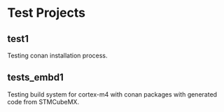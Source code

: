 Test Projects
=============

test1
-----
Testing conan installation process.

tests_embd1
-----------
Testing build system for cortex-m4 with conan packages with generated code from STMCubeMX.
